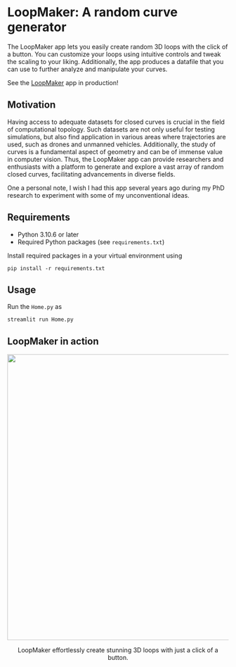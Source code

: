 # LoopMaker: A random curve generator
The LoopMaker app lets you easily create random 3D loops with the click of a button. You can customize your loops using intuitive controls and tweak the scaling to your liking. Additionally, the app produces a datafile that you can use to further analyze and manipulate your curves.

See the [LoopMaker](https://loopmaker.streamlit.app/) app in production!

## Motivation
Having access to adequate datasets for closed curves is crucial in the field of computational topology. Such datasets are not only useful for testing simulations, but also find application in various areas where trajectories are used, such as drones and unmanned vehicles. Additionally, the study of curves is a fundamental aspect of geometry and can be of immense value in computer vision. Thus, the LoopMaker app can provide researchers and enthusiasts with a platform to generate and explore a vast array of random closed curves, facilitating advancements in diverse fields.

One a personal note, I wish I had this app several years ago during my PhD research to experiment with some of my unconventional ideas.
## Requirements

- Python 3.10.6 or later
- Required Python packages (see `requirements.txt`)

Install required packages in a your virtual environment using
```
pip install -r requirements.txt
```
## Usage

Run the `Home.py` as
```
streamlit run Home.py
```

## LoopMaker in action


<p align="center">
  <img width="650" src="https://github.com/rahulor/loop-maker/assets/69508071/26661195-46c5-4cdb-adb9-6399a7860858" alt>
</p>
<p align="center">
LoopMaker effortlessly create stunning 3D loops with just a click of a button.
</p>
